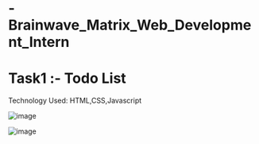 # -Brainwave_Matrix_Web_Development_Intern
# Task1 :- Todo List
Technology Used: HTML,CSS,Javascript

![image](https://github.com/user-attachments/assets/5cdead09-5253-471c-a015-54108273d0cb)

![image](https://github.com/user-attachments/assets/bcf8c265-38e0-459e-9369-ec3da8191d5b)


